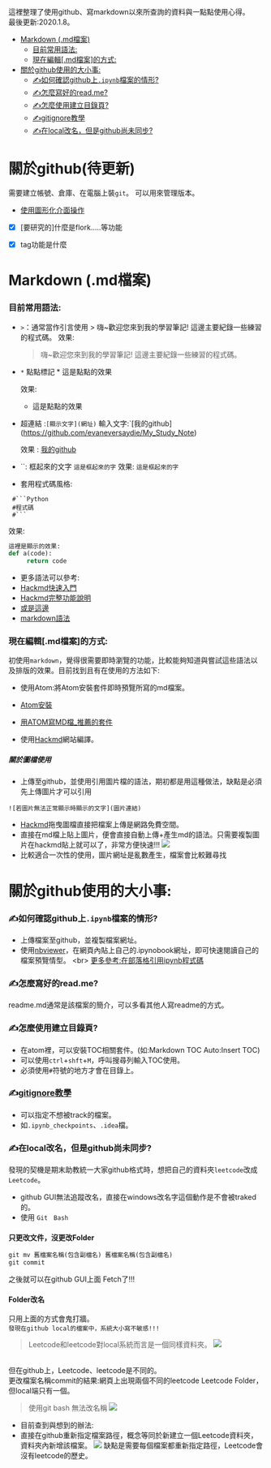 這裡整理了使用github、寫markdown以來所查詢的資料與一點點使用心得。
<br>最後更新:2020.1.8。



<!-- TOC START min:1 max:3 link:true asterisk:false update:true -->
- [Markdown (.md檔案)](#markdown-md檔案)
  - [目前常用語法:](#目前常用語法)
  - [現在編輯[.md檔案]的方式:](#現在編輯md檔案的方式)
- [關於github使用的大小事:](#關於github使用的大小事)
  - [✍如何確認github上`.ipynb`檔案的情形?](#如何確認github上ipynb檔案的情形)
  - [✍怎麼寫好的read.me?](#怎麼寫好的readme)
  - [✍怎麼使用建立目錄頁?](#怎麼使用建立目錄頁)
  - [✍gitignore教學](#gitignore教學)
  - [✍在local改名，但是github尚未同步?](#在local改名但是github尚未同步)
<!-- TOC END -->



關於github(待更新)
==
需要建立帳號、倉庫、在電腦上裝`git`。
可以用來管理版本。
* [使用圖形化介面操作](https://progressbar.tw/posts/49)

- [x] [要研究的]什麼是flork.....等功能
- [x] tag功能是什麼




# Markdown (.md檔案)
### 目前常用語法:
* `>`：通常當作引言使用
      >    嗨~歡迎您來到我的學習筆記! 這邊主要紀錄一些練習的程式碼。
     效果:
     >    嗨~歡迎您來到我的學習筆記! 這邊主要紀錄一些練習的程式碼。

* `*` 點點標記
        * 這是點點的效果

     效果:
    * 這是點點的效果
* 超連結 :`[顯示文字](網址)`
         輸入文字:`[我的github] (https://github.com/evaneversaydie/My_Study_Note)

     效果 :
     [我的github](https://github.com/evaneversaydie/My_Study_Note)

* ``: 框起來的文字
       `這是框起來的字`
     效果:
     `這是框起來的字`
* 套用程式碼風格:
```
 #```Python
 #程式碼
 #```
```
效果:
```Python
這裡是顯示的效果:
def a(code):
     return code
 ```


* 更多語法可以參考:
 * [Hackmd快速入門](https://hackmd.io/s/quick-start-tw)
 * [Hackmd完整功能說明](https://hackmd.io/c/tutorials-tw/%2Fs%2Ffeatures-tw)
 * [或是這邊](https://ithelp.ithome.com.tw/articles/10203758)
 * [markdown語法](https://blog.csdn.net/u012067966/article/details/50736647)


### 現在編輯[.md檔案]的方式:
初使用`markdown`，覺得很需要即時瀏覽的功能，比較能夠知道與嘗試這些語法以及排版的效果。目前找到且有在使用的方法如下:
* 使用Atom:將Atom安裝套件即時預覽所寫的md檔案。
 * [Atom安裝](https://ithelp.ithome.com.tw/articles/10194985)
 * [用ATOM寫MD檔_推薦的套件](https://www.itread01.com/content/1544422359.html)

* 使用[Hackmd](https://hackmd.io/)網站編譯。
##### 關於圖檔使用
* 上傳至github，並使用引用圖片檔的語法，期初都是用這種做法，缺點是必須先上傳圖片才可以引用
```
![若圖片無法正常顯示時顯示的文字](圖片連結)
```
* [Hackmd](https://hackmd.io/)拖曳圖檔直接把檔案上傳是網路免費空間。
 * 直接在md檔上貼上圖片，便會直接自動上傳+產生md的語法。只需要複製圖片在hackmd貼上就可以了，非常方便快速!!!
 ![](https://i.imgur.com/fKnIcee.png)
 * 比較適合一次性的使用，圖片網址是亂數產生，檔案會比較難尋找









# 關於github使用的大小事:
### ✍如何確認github上`.ipynb`檔案的情形?
 * 上傳檔案至github，並複製檔案網址。
 * 使用[nbviewer](https://nbviewer.jupyter.org/')，在網頁內貼上自己的.ipynobook網址，即可快速閱讀自己的檔案預覽情型。
<br> [更多參考:在部落格引用ipynb程式碼](https://medium.com/@kabuto412rock/%E5%B0%87jupyter-notebook%E8%A4%87%E8%A3%BD%E5%88%B0gist%E4%B8%8A-20412d126f07)

### ✍怎麼寫好的read.me?
readme.md通常是該檔案的簡介，可以多看其他人寫readme的方式。

### ✍怎麼使用建立目錄頁?
* 在atom裡，可以安裝TOC相關套件。(如:Markdown TOC Auto:Insert TOC)
* 可以使用`ctrl`+`shft`+`M`，呼叫搜尋列輸入TOC使用。
* 必須使用`#`符號的地方才會在目錄上。

### ✍[gitignore教學](https://www.youtube.com/watch?v=3FRIGBbsuxA)
* 可以指定不想被track的檔案。
* 如`.ipynb_checkpoints`、`.idea`檔。

### ✍在local改名，但是github尚未同步?

發現的契機是期末助教統一大家github格式時，想把自己的資料夾`leetcode`改成`Leetcode`。
* github GUI無法追蹤改名，直接在windows改名字這個動作是不會被traked的。
* 使用 `Git　Bash`

#### 只更改文件，沒更改Folder
 ```Python
 git mv 舊檔案名稱(包含副檔名) 舊檔案名稱(包含副檔名)
 git commit
 ```
 之後就可以在github GUI上面 Fetch了!!!

#### Folder改名
  只用上面的方式會鬼打牆。
  <br>`發現在github local的檔案中，系統大小寫不敏感!!!`
  > Leetcode和leetcode對local系統而言是一個同樣資料夾。
![](https://i.imgur.com/Vi5HJxB.png)

   <br> 但在github上，Leetcode、leetcode是不同的。
   <br> 更改檔案名稱commit的結果:網頁上出現兩個不同的leetcode Leetcode Folder，但local端只有一個。

   > 使用git bash 無法改名稱
![](https://i.imgur.com/JyMxy2H.png)

* 目前查到與想到的辦法:
 * 直接在github重新指定檔案路徑，概念等同於新建立一個Leetcode資料夾，資料夾內新增該檔案。
 ![](https://i.imgur.com/TY7GFih.png)
 缺點是需要每個檔案都重新指定路徑，Leetcode會沒有leetcode的歷史。

